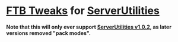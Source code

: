 # [FTB Tweaks](https://www.curseforge.com/minecraft/mc-mods/ftb-tweaks) for [ServerUtilities](https://github.com/GTNewHorizons/ServerUtilities)

**Note that this will only ever support [ServerUtilities v1.0.2](https://github.com/GTNewHorizons/ServerUtilities/releases/tag/1.0.2), as later versions removed "pack modes".**
